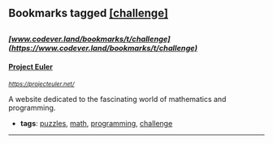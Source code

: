 ## Bookmarks tagged [[challenge]](https://www.codever.land/search?q=[challenge])

_<sup><sup>[www.codever.land/bookmarks/t/challenge](https://www.codever.land/bookmarks/t/challenge)</sup></sup>_
---
#### [Project Euler](https://projecteuler.net/)
_<sup>https://projecteuler.net/</sup>_

A website dedicated to the fascinating world of mathematics and programming. 
* **tags**: [puzzles](../tagged/puzzles.md), [math](../tagged/math.md), [programming](../tagged/programming.md), [challenge](../tagged/challenge.md)
---
